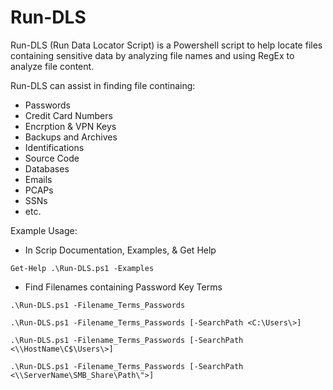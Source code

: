 # Run-DLS
Run-DLS (Run Data Locator Script) is a Powershell script to help locate files containing sensitive data by analyzing file names and using RegEx to analyze file content. 

Run-DLS can assist in finding file continaing: 
  * Passwords
  * Credit Card Numbers
  * Encrption & VPN Keys
  * Backups and Archives
  * Identifications
  * Source Code 
  * Databases
  * Emails
  * PCAPs
  * SSNs
  * etc.

Example Usage: 
* In Scrip Documentation, Examples, & Get Help 
```
Get-Help .\Run-DLS.ps1 -Examples
```
* Find Filenames containing Password Key Terms
```
.\Run-DLS.ps1 -Filename_Terms_Passwords
```
```
.\Run-DLS.ps1 -Filename_Terms_Passwords [-SearchPath <C:\Users\>]
```
```
.\Run-DLS.ps1 -Filename_Terms_Passwords [-SearchPath <\\HostName\C$\Users\>]
```
```
.\Run-DLS.ps1 -Filename_Terms_Passwords [-SearchPath <\\ServerName\SMB_Share\Path\">]
```
